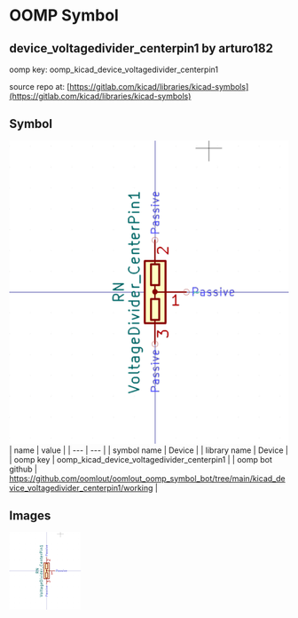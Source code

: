 # OOMP Symbol  
## device_voltagedivider_centerpin1  by arturo182  
  
oomp key: oomp_kicad_device_voltagedivider_centerpin1  
  
source repo at: [https://gitlab.com/kicad/libraries/kicad-symbols](https://gitlab.com/kicad/libraries/kicad-symbols)  
## Symbol  
  
[![working.png](working_600.png)](working.png)  
| name | value | 
| --- | --- | 
| symbol name | Device | 
| library name | Device | 
| oomp key | oomp_kicad_device_voltagedivider_centerpin1 | 
| oomp bot github | https://github.com/oomlout/oomlout_oomp_symbol_bot/tree/main/kicad_device_voltagedivider_centerpin1/working | 
## Images  
  
[![working.png](working_140.png)](working.png)  
